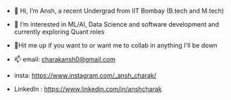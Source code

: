 - 👋 Hi, I’m Ansh, a recent Undergrad from IIT Bombay (B.tech and M.tech)
- 👀 I’m interested in ML/AI, Data Science and software development and currently exploring Quant roles
- 💞️Hit me up if you want to or want me to collab in anything I'll be down

- 📫 email: charakansh0@gmail.com
- insta: https://www.instagram.com/_ansh_charak/
- LinkedIn : https://www.linkedin.com/in/anshcharak

<!---
AnshCharak/AnshCharak is a ✨ special ✨ repository because its `README.md` (this file) appears on your GitHub profile.
You can click the Preview link to take a look at your changes.
--->
